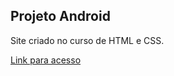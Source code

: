 ## Projeto Android
Site criado no curso de HTML e CSS.

<a href="https://barbarahellen.github.io/projeto-android/">Link para acesso<a>